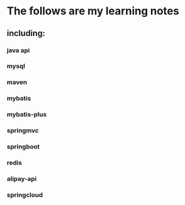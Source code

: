 # The follows are my learning notes 
## including:
### java api
### mysql
### maven
### mybatis
### mybatis-plus
### springmvc
### springboot
### redis
### alipay-api
### springcloud





